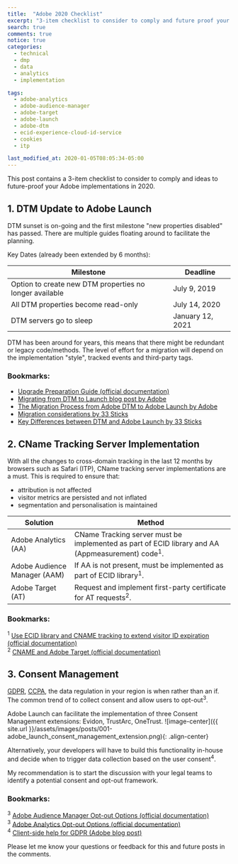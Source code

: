 ```yaml
---
title:  "Adobe 2020 Checklist"
excerpt: "3-item checklist to consider to comply and future proof your Adobe implementations in 2020"
search: true
comments: true
notice: true
categories:
  - technical
  - dmp
  - data
  - analytics
  - implementation

tags:
  - adobe-analytics
  - adobe-audience-manager  
  - adobe-target
  - adobe-launch
  - adobe-dtm
  - ecid-experience-cloud-id-service
  - cookies
  - itp

last_modified_at: 2020-01-05T08:05:34-05:00
---
```

This post contains a 3-item checklist to consider to comply and ideas to future-proof your Adobe implementations in 2020.

## 1. DTM Update to Adobe Launch
DTM sunset is on-going and the first milestone "new properties disabled" has passed. There are multiple guides floating around to facilitate the planning.

Key Dates (already been extended by 6 months):

|Milestone|Deadline|
|--|--|
|Option to create new DTM properties no longer available|July 9, 2019|
|All DTM properties become read-only|July 14, 2020|
|DTM servers go to sleep|January 12, 2021|

DTM has been around for years, this means that there might be redundant or legacy code/methods. The level of effort for a migration will depend on the implementation "style", tracked events and third-party tags.

### Bookmarks:
* [Upgrade Preparation Guide (official documentation)](https://docs.adobe.com/content/help/en/launch/using/reference/upgrade/upgrade-preparation-guide.html)
* [Migrating from DTM to Launch blog post by Adobe](https://medium.com/launch-by-adobe/migrating-from-dtm-to-launch-57548251a86d)
* [The Migration Process from Adobe DTM to Adobe Launch by Adobe](https://theblog.adobe.com/the-migration-process-from-adobe-dtm-to-adobe-launch/)
* [Migration considerations by 33 Sticks](https://33sticks.com/dtm-launch-migration-series-1-options-considerations/#options)
* [Key Differences between DTM and Adobe Launch by 33 Sticks](https://33sticks.com/differences-dtm-launch-aware/)

## 2. CName Tracking Server Implementation
With all the changes to cross-domain tracking in the last 12 months by browsers such as Safari (ITP), CName tracking server implementations are a must.
This is required to ensure that:
* attribution is not affected
* visitor metrics are persisted and not inflated
* segmentation and personalisation is maintained

|Solution|Method|
|--|--|
|Adobe Analytics (AA) | CName Tracking server must be implemented as part of ECID library and AA (Appmeasurement) code<sup>1</sup>.|
|Adobe Audience Manager (AAM) |If AA is not present, must be implemented as part of ECID library<sup>1</sup>.|
|Adobe Target (AT)|Request and implement first-party certificate for AT requests<sup>2</sup>.|

### Bookmarks:
<sup>1</sup> [Use ECID library and CNAME tracking to extend visitor ID expiration (official documentation)](https://docs.adobe.com/content/help/en/id-service/using/reference/ecid-library-methods.html)<br/>
<sup>2</sup> [CNAME and Adobe Target (official documentation)](https://docs.adobe.com/content/help/en/target/using/implement-target/before-implement/implement-cname-support-in-target.html)<br/>

## 3. Consent Management
[GDPR](https://en.wikipedia.org/wiki/General_Data_Protection_Regulation), [CCPA](https://en.wikipedia.org/wiki/California_Consumer_Privacy_Act), the data regulation in your region is when rather than an if. The common trend of to collect consent and allow users to opt-out<sup>3</sup>.

Adobe Launch can facilitate the implementation of three Consent Management extensions: Evidon, TrustArc, OneTrust.
![image-center]({{ site.url }}/assets/images/posts/001-adobe_launch_consent_management_extension.png){: .align-center}

Alternatively, your developers will have to build this functionality in-house and decide when to trigger data collection based on the user consent<sup>4</sup>.

My recommendation is to start the discussion with your legal teams to identify a potential consent and opt-out framework.

### Bookmarks:
<sup>3</sup> [Adobe Audience Manager Opt-out Options (official documentation)](https://docs.adobe.com/content/help/en/audience-manager/user-guide/overview/data-privacy/data-privacy-requests.html)<br/>
<sup>3</sup> [Adobe Analytics Opt-out Options (official documentation)](https://docs.adobe.com/content/help/en/analytics/implementation/javascript-implementation/data-collection/opt-out.html)<br/>
<sup>4</sup> [Client-side help for GDPR (Adobe blog post)](https://medium.com/launch-by-adobe/client-side-help-for-gdpr-79e1cbcfc3c2)<br/>


Please let me know your questions or feedback for this and future posts in the comments.
